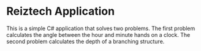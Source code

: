 # Reiztech Application

This is a simple C# application that solves two problems. The first problem calculates the angle between the hour and minute hands on a clock. The second problem calculates the depth of a branching structure.
